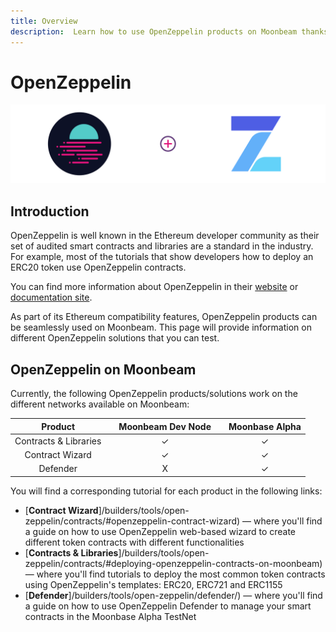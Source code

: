 ```yaml
---
title: Overview
description:  Learn how to use OpenZeppelin products on Moonbeam thanks to its Ethereum compatibility features
---
```


# OpenZeppelin

![OpenZeppelin Banner](/images/openzeppelin/openzeppelin-banner.png)

## Introduction

OpenZeppelin is well known in the Ethereum developer community as their set of audited smart contracts and libraries are a standard in the industry. For example, most of the tutorials that show developers how to deploy an ERC20 token use OpenZeppelin contracts.

You can find more information about OpenZeppelin in their [website](https://openzeppelin.com/) or [documentation site](https://docs.openzeppelin.com/openzeppelin/).

As part of its Ethereum compatibility features, OpenZeppelin products can be seamlessly used on Moonbeam. This page will provide information on different OpenZeppelin solutions that you can test.

## OpenZeppelin on Moonbeam

Currently, the following OpenZeppelin products/solutions work on the different networks available on Moonbeam:

|      **Product**      |     |**Moonbeam Dev Node**|     |**Moonbase Alpha**|
| :-------------------: | :-: | :-----------------: | :-: | :--------------: |
| Contracts & Libraries |     |          ✓          |     |         ✓       |
|    Contract Wizard    |     |          ✓          |     |         ✓       |
|       Defender        |     |          X          |     |         ✓       |

You will find a corresponding tutorial for each product in the following links:

 - [**Contract Wizard**]/builders/tools/open-zeppelin/contracts/#openzeppelin-contract-wizard) — where you'll find a guide on how to use OpenZeppelin web-based wizard to create different token contracts with different functionalities
 - [**Contracts & Libraries**]/builders/tools/open-zeppelin/contracts/#deploying-openzeppelin-contracts-on-moonbeam) — where you'll find tutorials to deploy the most common token contracts using OpenZeppelin's templates: ERC20, ERC721 and ERC1155
 - [**Defender**]/builders/tools/open-zeppelin/defender/) — where you'll find a guide on how to use OpenZeppelin Defender to manage your smart contracts in the Moonbase Alpha TestNet

